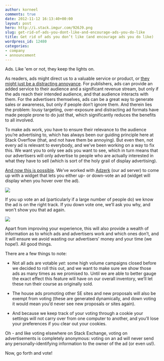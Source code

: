```yaml
---
author: korneel
comments: true
date: 2012-11-12 16:13:40+00:00
layout: post
hero: http://i.stack.imgur.com/926J9.png
slug: get-rid-of-ads-you-dont-like-and-encourage-ads-you-do-like
title: Get rid of ads you don’t like (and encourage ads you do like)
wordpress_id: 12480
categories:
- company
- announcement
---
```


Ads. Like 'em or not, they keep the lights on.

As readers, ads might direct us to a valuable service or product, or [they might just be a distracting annoyance](http://meta.stackoverflow.com/questions/143130/is-it-possible-to-remove-the-careers-banner-with-the-dying-starfish). For publishers, ads can provide an added service to their audience and a significant revenue stream, but only if the ads reach their intended audience, and that audience interacts with them. For the advertisers themselves, ads can be a great way to generate sales or awareness, but only if people don’t ignore them. And therein lies the problem: lousy targeting, over-exposure and distracting ad formats have made people prone to do just that, which significantly reduces the benefits to all involved.

To make ads work, you have to ensure their relevance to the audience you’re advertising to, which has always been our guiding principle here at Stack Overflow (that, and not have them be annoying). But even then, not every ad is relevant to everybody, and we’ve been working on a way to fix this. We want you to only see ads you want to see, which in turn means that our advertisers will only advertise to people who are actually interested in what they have to sell (which is sort of the holy grail of display advertising).

[And now this is possible](http://meta.stackoverflow.com/questions/24643/rate-the-quality-of-the-ads). We’ve worked with [Adzerk](http://www.adzerk.com/) (our ad server) to come up with a widget that lets you either up- or down-vote an ad (widget will display when you hover over the ad).

![](http://i.stack.imgur.com/926J9.png)

If you up vote an ad (particularly if a large number of people do) we know the ad is on the right track. If you down vote one, we’ll ask you why, and won't show you that ad again.

![](http://i.stack.imgur.com/KNtoj.png)

Apart from improving your experience, this will also provide a wealth of information as to which ads and advertisers work and which ones don’t, and it will ensure we avoid wasting our advertisers' money and your time (we hope!). All good things.

There are a few things to note:



	
  * Not all ads are votable _yet_: some high volume campaigns closed before we decided to roll this out, and we want to make sure we show those ads as many times as we promised to. Until we are able to better gauge the exact effect this feature will have on our overall inventory, we’ll let these run their course as originally sold.

	
  * The house ads promoting other SE sites and new proposals will also be exempt from voting (these are generated dynamically, and down voting it would mean you’d never see new proposals or sites again).

	
  * And because we keep track of your voting through a cookie your settings will not carry over from one computer to another, and you’ll lose your preferences if you clear out your cookies.


Oh - and like voting elsewhere on Stack Exchange, voting on advertisements is completely anonymous: voting on an ad will never send any personally-identifying information to the owner of the ad (or even us!).

Now, go forth and vote!
